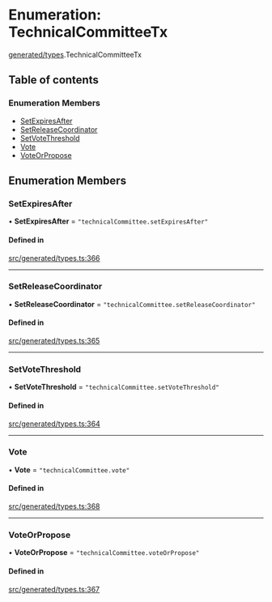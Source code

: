 # Enumeration: TechnicalCommitteeTx

[generated/types](../wiki/generated.types).TechnicalCommitteeTx

## Table of contents

### Enumeration Members

- [SetExpiresAfter](../wiki/generated.types.TechnicalCommitteeTx#setexpiresafter)
- [SetReleaseCoordinator](../wiki/generated.types.TechnicalCommitteeTx#setreleasecoordinator)
- [SetVoteThreshold](../wiki/generated.types.TechnicalCommitteeTx#setvotethreshold)
- [Vote](../wiki/generated.types.TechnicalCommitteeTx#vote)
- [VoteOrPropose](../wiki/generated.types.TechnicalCommitteeTx#voteorpropose)

## Enumeration Members

### SetExpiresAfter

• **SetExpiresAfter** = ``"technicalCommittee.setExpiresAfter"``

#### Defined in

[src/generated/types.ts:366](https://github.com/PolymeshAssociation/polymesh-private-sdk/blob/dd40dc5f/src/generated/types.ts#L366)

___

### SetReleaseCoordinator

• **SetReleaseCoordinator** = ``"technicalCommittee.setReleaseCoordinator"``

#### Defined in

[src/generated/types.ts:365](https://github.com/PolymeshAssociation/polymesh-private-sdk/blob/dd40dc5f/src/generated/types.ts#L365)

___

### SetVoteThreshold

• **SetVoteThreshold** = ``"technicalCommittee.setVoteThreshold"``

#### Defined in

[src/generated/types.ts:364](https://github.com/PolymeshAssociation/polymesh-private-sdk/blob/dd40dc5f/src/generated/types.ts#L364)

___

### Vote

• **Vote** = ``"technicalCommittee.vote"``

#### Defined in

[src/generated/types.ts:368](https://github.com/PolymeshAssociation/polymesh-private-sdk/blob/dd40dc5f/src/generated/types.ts#L368)

___

### VoteOrPropose

• **VoteOrPropose** = ``"technicalCommittee.voteOrPropose"``

#### Defined in

[src/generated/types.ts:367](https://github.com/PolymeshAssociation/polymesh-private-sdk/blob/dd40dc5f/src/generated/types.ts#L367)
